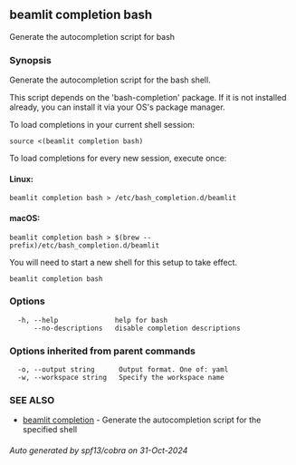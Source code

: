 ## beamlit completion bash

Generate the autocompletion script for bash

### Synopsis

Generate the autocompletion script for the bash shell.

This script depends on the 'bash-completion' package.
If it is not installed already, you can install it via your OS's package manager.

To load completions in your current shell session:

	source <(beamlit completion bash)

To load completions for every new session, execute once:

#### Linux:

	beamlit completion bash > /etc/bash_completion.d/beamlit

#### macOS:

	beamlit completion bash > $(brew --prefix)/etc/bash_completion.d/beamlit

You will need to start a new shell for this setup to take effect.


```
beamlit completion bash
```

### Options

```
  -h, --help              help for bash
      --no-descriptions   disable completion descriptions
```

### Options inherited from parent commands

```
  -o, --output string      Output format. One of: yaml
  -w, --workspace string   Specify the workspace name
```

### SEE ALSO

* [beamlit completion](beamlit_completion.md)	 - Generate the autocompletion script for the specified shell

###### Auto generated by spf13/cobra on 31-Oct-2024
